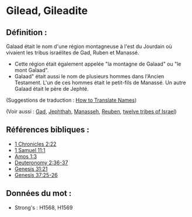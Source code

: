 # Gilead, Gileadite

## Définition :

Galaad était le nom d'une région montagneuse à l'est du Jourdain où vivaient les tribus israélites de Gad, Ruben et Manassé.

* Cette région était également appelée "la montagne de Galaad" ou "le mont Galaad".
* Galaad" était aussi le nom de plusieurs hommes dans l'Ancien Testament. L'un de ces hommes était le petit-fils de Manassé. Un autre Galaad était le père de Jephté.

(Suggestions de traduction : [How to Translate Names](rc://en/ta/man/translate/translate-names))

(Voir aussi : [Gad](../names/gad.md), [Jephthah](../names/jephthah.md), [Manasseh](../names/manasseh.md), [Reuben](../names/reuben.md), [twelve tribes of Israel](../other/12tribesofisrael.md))

## Références bibliques :

* [1 Chronicles 2:22](rc://en/tn/help/1ch/02/22)
* [1 Samuel 11:1](rc://en/tn/help/1sa/11/01)
* [Amos 1:3](rc://en/tn/help/amo/01/03)
* [Deuteronomy 2:36-37](rc://en/tn/help/deu/02/36)
* [Genesis 31:21](rc://en/tn/help/gen/31/21)
* [Genesis 37:25-26](rc://en/tn/help/gen/37/25)

## Données du mot :

* Strong's : H1568, H1569
